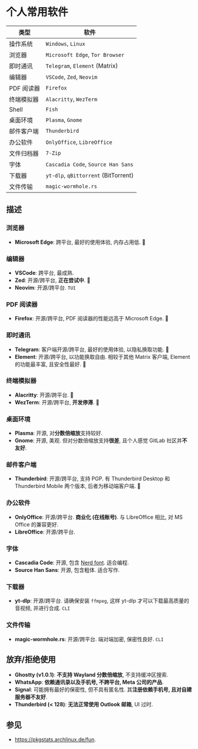 # 个人常用软件

| 类型       | 软件                                 |
|------------|--------------------------------------|
| 操作系统   | `Windows`, `Linux`                   |
| 浏览器     | `Microsoft Edge`, `Tor Browser`      |
| 即时通讯   | `Telegram`, `Element` (Matrix)       |
| 编辑器     | `VSCode`, `Zed`, `Neovim`            |
| PDF 阅读器 | `Firefox`                            |
| 终端模拟器 | `Alacritty`, `WezTerm`               |
| Shell      | `Fish`                               |
| 桌面环境   | `Plasma`, `Gnome`                    |
| 邮件客户端 | `Thunderbird`                        |
| 办公软件   | `OnlyOffice`, `LibreOffice`          |
| 文件归档器 | `7-Zip`                              |
| 字体       | `Cascadia Code`, `Source Han Sans`   |
| 下载器     | `yt-dlp`, `qBittorrent` (BitTorrent) |
| 文件传输   | `magic-wormhole.rs`                  |

## 描述

### 浏览器

- **Microsoft Edge**: 跨平台, 最好的使用体验, 内存占用低. 📱

### 编辑器

- **VSCode**: 跨平台, 最成熟.
- **Zed**: 开源/跨平台, **正在尝试中**. 🦀
- **Neovim**: 开源/跨平台. `TUI`

### PDF 阅读器

- **Firefox**: 开源/跨平台, PDF 阅读器的性能远高于 Microsoft Edge. 📱

### 即时通讯

- **Telegram**: 客户端开源/跨平台, 最好的使用体验, 以隐私换取功能. 📱
- **Element**: 开源/跨平台, 以功能换取自由. 相较于其他 Matrix 客户端, Element 的功能最丰富, 且安全性最好. 📱

### 终端模拟器

- **Alacritty**: 开源/跨平台. 🦀
- **WezTerm**: 开源/跨平台, **开发停滞**. 🦀

### 桌面环境

- **Plasma**: 开源, 对**分数倍缩放**支持较好.
- **Gnome**: 开源, 美观. 但对分数倍缩放支持**很差**, 且个人感觉 GitLab 社区并**不友好**.

### 邮件客户端

- **Thunderbird**: 开源/跨平台, 支持 PGP. 有 Thunderbird Desktop 和 Thunderbird Mobile 两个版本, 后者为移动端客户端. 📱

### 办公软件

- **OnlyOffice**: 开源/跨平台. **商业化 (在线账号)**. 与 LibreOffice 相比, 对 MS Office 的兼容更好.
- **LibreOffice**: 开源/跨平台.

### 字体

- **Cascadia Code**: 开源, 包含 [Nerd font]. 适合编程.
- **Source Han Sans**: 开源, 包含粗体. 适合写作.

[Nerd font]: https://github.com/ryanoasis/nerd-fonts

### 下载器

- **yt-dlp**: 开源/跨平台. 请确保安装 `ffmpeg`, 这样 yt-dlp 才可以下载最高质量的音视频, 并进行合成. `CLI`

### 文件传输

- **magic-wormhole.rs**: 开源/跨平台. 端对端加密, 保密性良好. `CLI`

## 放弃/拒绝使用

- **Ghostty (v1.0.1)**: **不支持 Wayland 分数倍缩放**, 不支持缓冲区搜索.
- **WhatsApp**: **依赖通讯录以及手机号, 不跨平台, Meta 公司的产品**.
- **Signal**: 可能拥有最好的保密性, 但不具有匿名性. 其**注册依赖手机号, 且对自建服务器不友好**.
- **Thunderbird (< 128)**: **无法正常使用 Outlook 邮箱**, UI 过时.

## 参见

- <https://pkgstats.archlinux.de/fun>.
